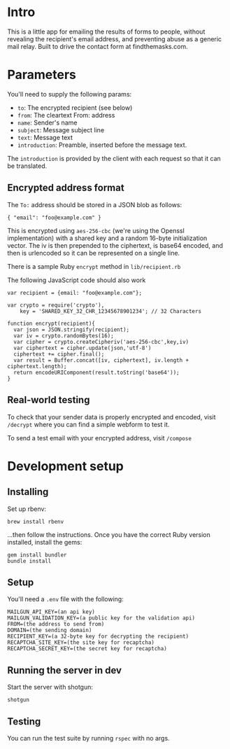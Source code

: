 # Intro

This is a little app for emailing the results of forms to people, without
revealing the recipient's email address, and preventing abuse as a generic
mail relay. Built to drive the contact form at findthemasks.com.

# Parameters

You'll need to supply the following params:

- `to`: The encrypted recipient (see below)
- `from`: The cleartext From: address
- `name`: Sender's name
- `subject`: Message subject line
- `text`: Message text
- `introduction`: Preamble, inserted before the message text.

The `introduction` is provided by the client with each request so that it can be translated.

## Encrypted address format

The `To:` address should be stored in a JSON blob as follows:

    { "email": "foo@example.com" }

This is encrypted using `aes-256-cbc` (we're using the Openssl implementation)
with a shared key and a random 16-byte initialization vector. The iv is then
prepended to the ciphertext, is base64 encoded, and then is urlencoded so it
can be represented on a single line.

There is a sample Ruby `encrypt` method in `lib/recipient.rb`

The following JavaScript code should also work

    var recipient = {email: "foo@example.com"};

    var crypto = require('crypto'),
        key = 'SHARED_KEY_32_CHR_12345678901234'; // 32 Characters

    function encrypt(recipient){
      var json = JSON.stringify(recipient);
      var iv = crypto.randomBytes(16);
      var cipher = crypto.createCipheriv('aes-256-cbc',key,iv)
      var ciphertext = cipher.update(json,'utf-8')
      ciphertext += cipher.final();
      var result = Buffer.concat([iv, ciphertext], iv.length + ciphertext.length);
      return encodeURIComponent(result.toString('base64'));
    }

## Real-world testing

To check that your sender data is properly encrypted and encoded, visit
`/decrypt` where you can find a simple webform to test it.

To send a test email with your encrypted address, visit `/compose`

# Development setup

## Installing

Set up rbenv:

    brew install rbenv

...then follow the instructions. Once you have the correct Ruby version
installed, install the gems:

    gem install bundler
    bundle install

## Setup

You'll need a `.env` file with the following:

    MAILGUN_API_KEY=(an api key)
    MAILGUN_VALIDATION_KEY=(a public key for the validation api)
    FROM=(the address to send from)
    DOMAIN=(the sending domain)
    RECIPIENT_KEY=(a 32-byte key for decrypting the recipient)
    RECAPTCHA_SITE_KEY=(the site key for recaptcha)
    RECAPTCHA_SECRET_KEY=(the secret key for recaptcha)

## Running the server in dev

Start the server with shotgun:

    shotgun

## Testing

You can run the test suite by running `rspec` with no args.
